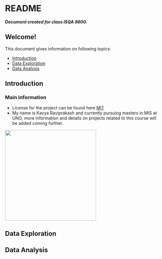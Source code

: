 # README

***Document created for class ISQA 8600.***

## Welcome!

This document gives information on following topics:

* [Introduction](#Introduction)
* [Data Exploration](#Data-Exploration)
* [Data Analysis](#Data-Analysis)

## Introduction
### Main information

* License for the project can be found here [MIT](https://github.com/kavyaraviprakash/isqa8600_repo/blob/main/LICENSE)
* My name is Kavya Raviprakash and currently pursuing masters in MIS at UNO, more information and details on projects related to this course will be added coming further.

<a href="https://www.unomaha.edu/">
  <img
    src="https://www.google.com/maps/uv?pb=!1s0x87938dbbc0f89afb%3A0x4dbea6a55857784f!3m1!7e115!4shttps%3A%2F%2Flh5.googleusercontent.com%2Fp%2FAF1QipOt0h_u6YCSaqZvR5S8v5ulVLWhWkSXofqoczu4%3Dw492-h320-k-no!5sunomaha%20-%20Google%20Search!15sCgIgAQ&imagekey=!1e10!2sAF1QipOt0h_u6YCSaqZvR5S8v5ulVLWhWkSXofqoczu4&hl=en&sa=X&ved=2ahUKEwjnl7vkz_LyAhXWFVkFHdRcAR0Qoip6BAhdEAM"
    align="center"
    width=300
  </img>
</a>


## Data Exploration

## Data Analysis
